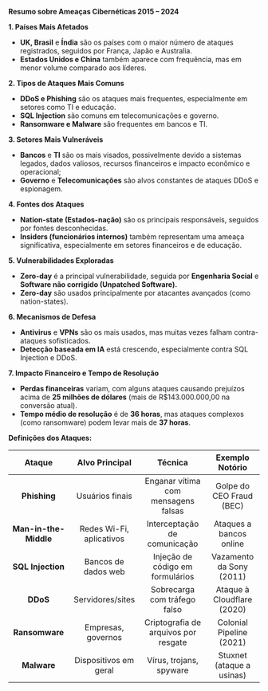 ﻿**Resumo sobre Ameaças Cibernéticas 2015 – 2024**

**1. Países Mais Afetados**

- **UK, Brasil** e **Índia** são os países com o maior número de ataques registrados, seguidos por França, Japão e Australia.
- **Estados Unidos e China** também aparece com frequência, mas em menor volume comparado aos líderes.

**2. Tipos de Ataques Mais Comuns**

- **DDoS e Phishing** são os ataques mais frequentes, especialmente em setores como TI e educação.
- **SQL Injection** são comuns em telecomunicações e governo.
- **Ransomware e Malware** são frequentes em bancos e TI.

**3. Setores Mais Vulneráveis**

- **Bancos** e **TI** são os mais visados, possivelmente devido a sistemas legados, dados valiosos, recursos financeiros e impacto econômico e operacional;
- **Governo** e **Telecomunicações** são alvos constantes de ataques DDoS e espionagem.

**4. Fontes dos Ataques**

- **Nation-state (Estados-nação)** são os principais responsáveis, seguidos por fontes desconhecidas.
- **Insiders (funcionários internos)** também representam uma ameaça significativa, especialmente em setores financeiros e de educação.

**5. Vulnerabilidades Exploradas**

- **Zero-day** é a principal vulnerabilidade, seguida por **Engenharia Social** e **Software não corrigido (Unpatched Software).**
- **Zero-day** são usados principalmente por atacantes avançados (como nation-states).

**6. Mecanismos de Defesa**

- **Antivirus** e **VPNs** são os mais usados, mas muitas vezes falham contra-ataques sofisticados.
- **Detecção baseada em IA** está crescendo, especialmente contra SQL Injection e DDoS.

**7. Impacto Financeiro e Tempo de Resolução**

- **Perdas financeiras** variam, com alguns ataques causando prejuízos acima de **25 milhões de dólares** (mais de R$143.000.000,00 na conversão atual).
- **Tempo médio de resolução** é de **36 horas**, mas ataques complexos (como ransomware) podem levar mais de **37 horas**.




**Definições dos Ataques:**

|**Ataque**|**Alvo Principal**|**Técnica**|**Exemplo Notório**|
| :-: | :-: | :-: | :-: |
|**Phishing**|Usuários finais|Enganar vítima com mensagens falsas|Golpe do CEO Fraud (BEC)|
|**Man-in-the-Middle**|Redes Wi-Fi, aplicativos|Interceptação de comunicação|Ataques a bancos online|
|**SQL Injection**|Bancos de dados web|Injeção de código em formulários|Vazamento da Sony (2011)|
|**DDoS**|Servidores/sites|Sobrecarga com tráfego falso|Ataque à Cloudflare (2020)|
|**Ransomware**|Empresas, governos|Criptografia de arquivos por resgate|Colonial Pipeline (2021)|
|**Malware**|Dispositivos em geral|Vírus, trojans, spyware|Stuxnet (ataque a usinas)|








